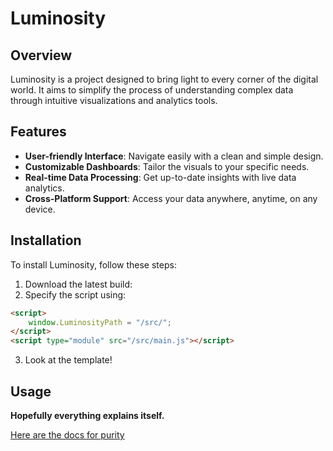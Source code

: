 # Luminosity
## Overview
Luminosity is a project designed to bring light to every corner of the digital world. It aims to simplify the process of understanding complex data through intuitive visualizations and analytics tools.

## Features
- **User-friendly Interface**: Navigate easily with a clean and simple design.
- **Customizable Dashboards**: Tailor the visuals to your specific needs.
- **Real-time Data Processing**: Get up-to-date insights with live data analytics.
- **Cross-Platform Support**: Access your data anywhere, anytime, on any device.

## Installation
To install Luminosity, follow these steps:
1. Download the latest build:
2. Specify the script using:
```html
<script>
    window.LuminosityPath = "/src/";
</script>
<script type="module" src="/src/main.js"></script>
```
3. Look at the template!

## Usage
**Hopefully everything explains itself.**

[Here are the docs for purity](https://github.com/tatomyr/purity)
